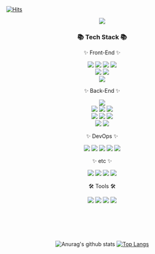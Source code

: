 
[![Hits](https://hits.seeyoufarm.com/api/count/incr/badge.svg?url=https%3A%2F%2Fgithub.com%2Fjin-sungdae%2Fhit-counter&count_bg=%2379C83D&title_bg=%23555555&icon=&icon_color=%23E7E7E7&title=hits&edge_flat=false)](https://hits.seeyoufarm.com)
<div align="center">
<img src="https://capsule-render.vercel.app/api?type=Waving&color=auto&height=200&section=header&text=Hello%20Sungdae!&fontSize=90" />	


<h3>📚 Tech Stack 📚</h3>
  <div>
    <p>✨ Front-End ✨</p>
      <img src="https://img.shields.io/badge/JavaScript-F7DF1E?style=flat&logo=JavaScript&logoColor=white"/>
      <img src="https://img.shields.io/badge/TypeScript-3178C6?style=flat&logo=TypeScript&logoColor=white"/> 
      <img src="https://img.shields.io/badge/HTML5-E34F26?style=flat&logo=HTML5&logoColor=white"/> 
      <img src="https://img.shields.io/badge/CSS3-1572B6?style=flat&logo=CSS3&logoColor=white"/> <br> 
      <img src="https://img.shields.io/badge/Vue.js-4FC08D?style=flat&logo=Vue.js&logoColor=white"/> 
      <img src="https://img.shields.io/badge/Nuxt.js-00DC82?style=flat&logo=Nuxt.js&logoColor=white"/> <br> 
      <img src="https://img.shields.io/badge/Bootstrap-7952B3?style=flat&logo=Bootstrap&logoColor=white"/><br>
  </div>
  <div>
    <p>✨ Back-End ✨</p>
      <img src="https://img.shields.io/badge/Java-007396?style=flat-square&logo=Java&logoColor=white"/> <br> 
      <img src="https://img.shields.io/badge/Spring-6DB33F?style=flat-square&logo=Spring&logoColor=white"/> 
      <img src="https://img.shields.io/badge/Spring Boot-6DB33F?style=flat-square&logo=Spring Boot&logoColor=white"/> 
      <img src="https://img.shields.io/badge/Spring Security-6DB33F?style=flat-square&logo=Spring Security&logoColor=white"/> <br> 
      <img src="https://img.shields.io/badge/MySQL-4479A1?style=flat-square&logo=MySQL&logoColor=white"/> 
      <img src="https://img.shields.io/badge/MariaDB-003545?style=flat&logo=MariaDB&logoColor=white"/> 
      <img src="https://img.shields.io/badge/Redis-DC382D?style=flat-square&logo=Redis&logoColor=white"/> <br> 
      <img src="https://img.shields.io/badge/Nginx-009639?style=flat-square&logo=Nginx&logoColor=white"/>
      <img src="https://img.shields.io/badge/Apache Tomcat-F8DC75?style=flat-square&logo=Apache Tomcat&logoColor=white"/><br>
  </div>
  <div>
  <p>✨ DevOps ✨</p>
    <img src="https://img.shields.io/badge/Docker-2496ED?style=flat-square&logo=Docker&logoColor=white"/>  
    <img src="https://img.shields.io/badge/Jenkins-D24939?style=flat-square&logo=Jenkins&logoColor=white"/> 
    <img src="https://img.shields.io/badge/Amazon EC2-FF9900?style=flat-square&logo=Amazon EC2&logoColor=white"/>
    <img src="https://img.shields.io/badge/Amazon RDS-527FFF?style=flat-square&logo=Amazon RDS&logoColor=white"/> 
    <img src="https://img.shields.io/badge/Amazon S3-569A31?style=flat-square&logo=Amazon S3&logoColor=white"/><br>
  </div>
  <div>
    <p>✨ etc ✨</p>
    <img src="https://img.shields.io/badge/C-26689A?style=flat-square&logo=C&logoColor=white"/> 
    <img src="https://img.shields.io/badge/C++-40AEF0?style=flat-square&logo=C%2B%2B&Color=white"/> 
    <img src="https://img.shields.io/badge/shell-FFD500?style=flat-square&logo=Shell&logoColor=white"/> 
    <img src="https://img.shields.io/badge/Linux-E6526F?style=flat-squar&logo=Linux&logoColor=white"/><br>
  </div>
  <div>
    <p>🛠 Tools 🛠</p>
    <img src="https://img.shields.io/badge/Intellij-000000?style=flat-square&logo=Intellij IDEA&logoColor=white"/>  
    <img src="https://img.shields.io/badge/Visual Studio Code-007ACC?style=flat-square&logo=Visual Studio Code&logoColor=white"/> 
    <img src="https://img.shields.io/badge/GitHub-181717?style=flat-square&logo=GitHub&logoColor=white"/> 
    <img src="https://img.shields.io/badge/GitLab-FC6D26?style=flat-square&logo=GitLab&logoColor=white"/>
  </div>


<br><br><br><br>

![Anurag's github stats](https://github-readme-stats.vercel.app/api?username=jin-sungdae&theme=radical)
[![Top Langs](https://github-readme-stats.vercel.app/api/top-langs/?username=jin-sungdae&layout=compact&theme=radical)](https://github.com/anuraghazra/github-readme-stats)

